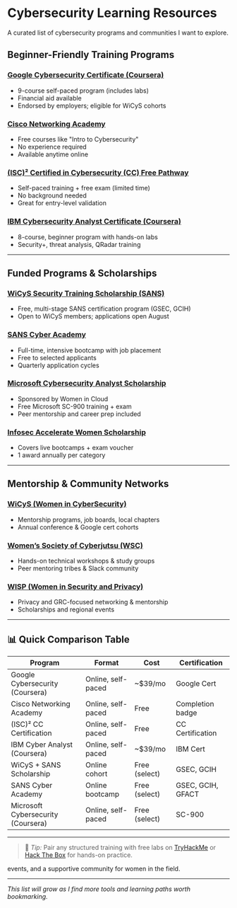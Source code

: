 # Cybersecurity Learning Resources

A curated list of cybersecurity programs and communities I want to explore.

## Beginner-Friendly Training Programs

### [Google Cybersecurity Certificate (Coursera)](https://www.coursera.org/professional-certificates/google-cybersecurity)
- 9-course self-paced program (includes labs)
- Financial aid available
- Endorsed by employers; eligible for WiCyS cohorts

### [Cisco Networking Academy](https://learningnetwork.cisco.com/s/question/0D53i00000KsoKjCAJ/intro-to-cybersecurity)
- Free courses like "Intro to Cybersecurity"
- No experience required
- Available anytime online

### [(ISC)² Certified in Cybersecurity (CC) Free Pathway](https://www.isc2.org/Certifications/CC)
- Self-paced training + free exam (limited time)
- No background needed
- Great for entry-level validation

### [IBM Cybersecurity Analyst Certificate (Coursera)](https://www.coursera.org/professional-certificates/ibm-cybersecurity-analyst)
- 8-course, beginner program with hands-on labs
- Security+, threat analysis, QRadar training

---

## Funded Programs & Scholarships

### [WiCyS Security Training Scholarship (SANS)](https://www.wicys.org/sans-security-training-scholarship/)
- Free, multi-stage SANS certification program (GSEC, GCIH)
- Open to WiCyS members; applications open August

### [SANS Cyber Academy](https://www.sans.org/cyber-academy)
- Full-time, intensive bootcamp with job placement
- Free to selected applicants
- Quarterly application cycles

### [Microsoft Cybersecurity Analyst Scholarship](https://www.womenincloud.com)
- Sponsored by Women in Cloud
- Free Microsoft SC-900 training + exam
- Peer mentorship and career prep included

### [Infosec Accelerate Women Scholarship](https://www.infosecinstitute.com/scholarship/)
- Covers live bootcamps + exam voucher
- 1 award annually per category

---

## Mentorship & Community Networks

### [WiCyS (Women in CyberSecurity)](https://www.wicys.org/)
- Mentorship programs, job boards, local chapters
- Annual conference & Google cert cohorts

### [Women’s Society of Cyberjutsu (WSC)](https://womenscyberjutsu.org)
- Hands-on technical workshops & study groups
- Peer mentoring tribes & Slack community

### [WISP (Women in Security and Privacy)](https://www.wisporg.com/)
- Privacy and GRC-focused networking & mentorship
- Scholarships and regional events

---

## 📊 Quick Comparison Table

| Program                                | Format              | Cost         | Certification       |
|----------------------------------------|---------------------|--------------|---------------------|
| Google Cybersecurity (Coursera)       | Online, self-paced  | ~$39/mo      | Google Cert         |
| Cisco Networking Academy              | Online, self-paced  | Free         | Completion badge    |
| (ISC)² CC Certification               | Online, self-paced  | Free         | CC Certification    |
| IBM Cyber Analyst (Coursera)         | Online, self-paced  | ~$39/mo      | IBM Cert            |
| WiCyS + SANS Scholarship              | Online cohort       | Free (select) | GSEC, GCIH          |
| SANS Cyber Academy                    | Online bootcamp     | Free (select) | GSEC, GCIH, GFACT   |
| Microsoft Cybersecurity (Coursera)   | Online, self-paced  | Free (select) | SC-900              |

---

> 💬 *Tip:* Pair any structured training with free labs on [TryHackMe](https://tryhackme.com) or [Hack The Box](https://www.hackthebox.com/) for hands-on practice.

 events, and a supportive community for women in the field.

---

_This list will grow as I find more tools and learning paths worth bookmarking._
